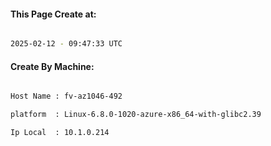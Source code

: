 
   
#### This Page Create at:

```bash

2025-02-12 - 09:47:33 UTC

```

#### Create By Machine:

```bash

Host Name : fv-az1046-492

platform  : Linux-6.8.0-1020-azure-x86_64-with-glibc2.39

Ip Local  : 10.1.0.214

```

